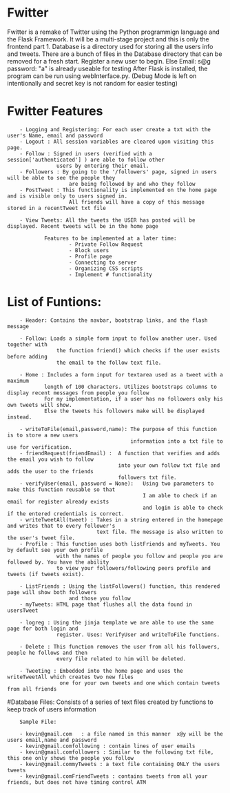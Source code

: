 # Fwitter

Fwitter is a remake of Twitter using the Python programmign language and the Flask Framework.
It will be a multi-stage project and this is only the frontend part 1.
Database is a directory used for storing all the users info and tweets.
There are a bunch of files in the Database directory that can be removed for a fresh start. 
Register a new user to begin. Else   Email: s@g   password: "a" is already useable for testing
After Flask is installed, the program can be run using webInterface.py. 
	(Debug Mode is left on intentionally and secret key is not random for easier testing)

# Fwitter Features

		- Logging and Registering: For each user create a txt with the user's Name, email and password		
		- Logout : All session variables are cleared upon visiting this page.
		- Follow : Signed in users (verified with a session['authenticated'] ) are able to follow other
					users by entering their email.
		- Followers : By going to the '/followers' page, signed in users will be able to see the people they
						are being followed by and who they follow
		- PostTweet : This functionality is implemented on the home page and is visible only to users signed in. 
						All friends will have a copy of this message stored in a recentTweet txt file
		
		- View Tweets: All the tweets the USER has posted will be displayed. Recent tweets will be in the home page
		
				Features to be implemented at a later time:
						- Private Follow Request 
						- Block users
						- Profile page 
						- Connecting to server 
						- Organizing CSS scripts 
						- Implement # functionality
			
# List of Funtions:
		
		- Header: Contains the navbar, bootstrap links, and the flash message
		
		- Follow: Loads a simple form input to follow another user. Used together with 
					the function friend() which checks if the user exists before adding 
					the email to the follow text file.
					
		- Home : Includes a form input for textarea used as a tweet with a maximum 
				length of 100 characters. Utilizes bootstraps columns to display recent messages from people you follow
				For my implementation, if a user has no followers only his own tweets will show. 
				Else the tweets his followers make will be displayed instead.
				
		- writeToFile(email,password,name): The purpose of this function is to store a new users 
											information into a txt file to use for verification.
		- friendRequest(friendEmail) : 	A function that verifies and adds the email you wish to follow			
										into your own follow txt file and adds the user to the friends 
										followers txt file.
		- verifyUser(email, password = None): 	Using two parameters to make this function reusable so that	
												I am able to check if an email for register already exists
												and login is able to check if the entered credentials is correct.
		- writeTweetAll(tweet) : Takes in a string entered in the homepage and writes that to every follower's 
								 text file. The message is also written to the user's tweet file.
		- Profile : This function uses both listFriends and myTweets. You by default see your own profile
					with the names of people you follow and people you are followed by. You have the ability
					to view your followers/following peers profile and tweets (if tweets exist). 
					
		- ListFriends : Using the listFollowers() function, this rendered page will show both followers 
						and those you follow
		- myTweets: HTML page that flushes all the data found in usersTweet
		
		- logreg : Using the jinja template we are able to use the same page for both login and 
					register. Uses: VerifyUser and writeToFile functions.
		
		- Delete : This function removes the user from all his followers, people he follows and then
					every file related to him will be deleted.
		
		- Tweeting : Embedded into the home page and uses the writeTweetAll which creates two new files	
					 one for your own tweets and one which contain tweets from all friends
					 
#Database Files:
	Consists of a series of text files created by functions to keep track of users information
	
		Sample File:
		
		- kevin@gmail.com   : a file named in this manner  x@y will be the users email,name and password
		- kevin@gmail.comfollowing : contain lines of user emails 
		- kevin@gmail.comfollowers : Similar to the following txt file, this one only shows the people you follow
		- kevin@gmail.commyTweets : a text file containing ONLY the users tweets
		- kevin@gmail.comFriendTweets : contains tweets from all your friends, but does not have timing control ATM
		